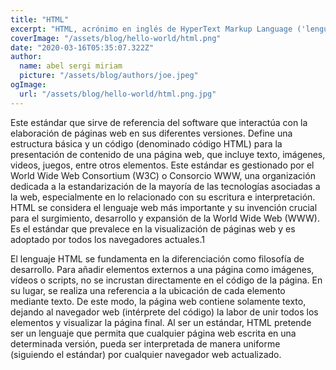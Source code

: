 ```yaml
---
title: "HTML"
excerpt: "HTML, acrónimo en inglés de HyperText Markup Language ('lenguaje de marcado de hipertexto'), hace referencia al lenguaje de marcado utilizado en la creación de páginas web."
coverImage: "/assets/blog/hello-world/html.png"
date: "2020-03-16T05:35:07.322Z"
author:
  name: abel sergi miriam
  picture: "/assets/blog/authors/joe.jpeg"
ogImage:
  url: "/assets/blog/hello-world/html.png.jpg"
---
```


Este estándar que sirve de referencia del software que interactúa con la elaboración de páginas web en sus diferentes versiones. Define una estructura básica y un código (denominado código HTML) para la presentación de contenido de una página web, que incluye texto, imágenes, videos, juegos, entre otros elementos. Este estándar es gestionado por el World Wide Web Consortium (W3C) o Consorcio WWW, una organización dedicada a la estandarización de la mayoría de las tecnologías asociadas a la web, especialmente en lo relacionado con su escritura e interpretación. HTML se considera el lenguaje web más importante y su invención crucial para el surgimiento, desarrollo y expansión de la World Wide Web (WWW). Es el estándar que prevalece en la visualización de páginas web y es adoptado por todos los navegadores actuales.1​

El lenguaje HTML se fundamenta en la diferenciación como filosofía de desarrollo. Para añadir elementos externos a una página como imágenes, vídeos o scripts, no se incrustan directamente en el código de la página. En su lugar, se realiza una referencia a la ubicación de cada elemento mediante texto. De este modo, la página web contiene solamente texto, dejando al navegador web (intérprete del código) la labor de unir todos los elementos y visualizar la página final. Al ser un estándar, HTML pretende ser un lenguaje que permita que cualquier página web escrita en una determinada versión, pueda ser interpretada de manera uniforme (siguiendo el estándar) por cualquier navegador web actualizado.
